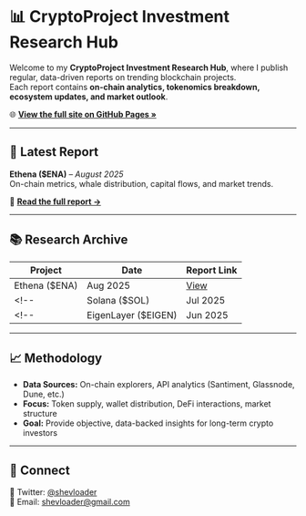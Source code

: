 # 📊 CryptoProject Investment Research Hub

Welcome to my **CryptoProject Investment Research Hub**, where I publish regular, data-driven reports on trending blockchain projects.  
Each report contains **on-chain analytics, tokenomics breakdown, ecosystem updates, and market outlook**.

🌐 **[View the full site on GitHub Pages »](https://github.com/darkiss7/CryptoProject_Investment_Research_Hub/)**

---

## 📅 Latest Report
**Ethena ($ENA)** – *August 2025*  
On-chain metrics, whale distribution, capital flows, and market trends.

🔗 **[Read the full report →](https://newpublish0fproject.notion.site/Ethena-ENA-24751f6c3083802197a1d61e32367d6e?source=copy_link)**

---

## 📚 Research Archive

| Project | Date | Report Link |
| ------- | ---- | ----------- |
| Ethena ($ENA) | Aug 2025 | [View](docs/EthenaAnalysis.html) |
<!-- | Solana ($SOL) | Jul 2025 | [View](docs/solana-jul2025.html) | -->
<!-- | EigenLayer ($EIGEN) | Jun 2025 | [View](docs/eigenlayer-jun2025.html) | -->

---

## 📈 Methodology
- **Data Sources:** On-chain explorers, API analytics (Santiment, Glassnode, Dune, etc.)
- **Focus:** Token supply, wallet distribution, DeFi interactions, market structure
- **Goal:** Provide objective, data-backed insights for long-term crypto investors

---

## 🤝 Connect
💬 Twitter: [@shevloader](https://twitter.com/shevloader)  
📧 Email: shevloader@gmail.com  

